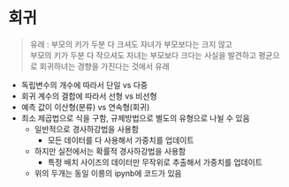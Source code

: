# 회귀
> 유래 : 부모의 키가 두분 다 크셔도 자녀가 부모보다는 크지 않고\
부모의 키가 두분 다 작으셔도 자녀는 부모보다 크다는 사실을 발견하고 평균으로 회귀하녀는 경향을 가진다는 것에서 유래
- 독립변수의 개수에 따라서 단일 vs 다중
- 회귀 계수의 결합에 따라서 선형 vs 비선형
- 예측 값이 이산형(분류) vs 연속형(회귀)
- 최소 제곱법으로 식을 구함, 규제방법으로 별도의 유형으로 나뉠 수 있음
    - 일반적으로 경사하강법을 사용함
        - 모든 데이터를 다 사용해서 가중치를 업데이트
    - 하지만 실전에서는 확률적 경사하강법을 사용함
        - 특정 배치 사이즈의 데이터만 무작위로 추출해서 가중치를 업데이트
    - 위의 두개는 동일 이릉의 ipynb에 코드가 있음
